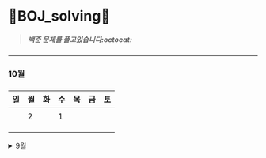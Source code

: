 # :seedling:BOJ_solving:seedling:

> ##### 백준 문제를 풀고있습니다:octocat:
***


### 10월
#####
일 | 월 | 화 | 수 | 목 | 금 | 토
---- | ---- | ---- | ---- | ---- | ---- | ---- 
   |  |   |  |  |    |
   |   | 2  |   | 1   |    |
   |   |   |   |   |    |
   |   |   |   |   |    |
   |   |   |   |   |    |


<details>
<summary>9월</summary>
<div markdown="1">

일 | 월 | 화 | 수 | 목 | 금 | 토
---- | ---- | ---- | ---- | ---- | ---- | ---- 
   |   |   |   |   |    |
   |   |   |   |   |    |
   |   |   |   |   |    |
   |   |   | 4 |   | 3 |
   | 3 |   |   |   |    |
</div>
</details>

